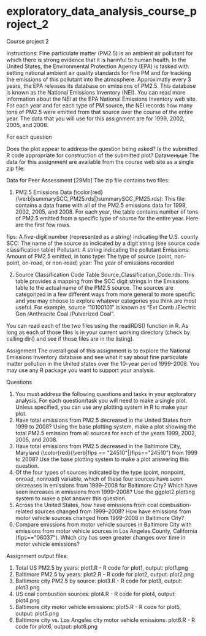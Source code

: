# exploratory_data_analysis_course_project_2
Course project 2

Instructions:
Fine particulate matter (PM2.5) is an ambient air pollutant for which there is strong evidence that it is harmful to human health. In the United States, the Environmental Protection Agency (EPA) is tasked with setting national ambient air quality standards for fine PM and for tracking the emissions of this pollutant into the atmosphere. Approximatly every 3 years, the EPA releases its database on emissions of PM2.5. This database is known as the National Emissions Inventory (NEI). You can read more information about the NEI at the EPA National Emissions Inventory web site.
For each year and for each type of PM source, the NEI records how many tons of PM2.5 were emitted from that source over the course of the entire year. The data that you will use for this assignment are for 1999, 2002, 2005, and 2008.

For each question

Does the plot appear to address the question being asked?
Is the submitted R code appropriate for construction of the submitted plot?
Dataменьше 
The data for this assignment are available from the course web site as a single zip file:

Data for Peer Assessment [29Mb]
The zip file contains two files:

1) PM2.5 Emissions Data (\color{red}{\verb|summarySCC_PM25.rds|}summarySCC_PM25.rds): This file contains a data frame with all of the PM2.5 emissions data for 1999, 2002, 2005, and 2008. For each year, the table contains number of tons of PM2.5 emitted from a specific type of source for the entire year. Here are the first few rows.

fips: A five-digit number (represented as a string) indicating the U.S. county
SCC: The name of the source as indicated by a digit string (see source code classification table)
Pollutant: A string indicating the pollutant
Emissions: Amount of PM2.5 emitted, in tons
type: The type of source (point, non-point, on-road, or non-road)
year: The year of emissions recorded

2) Source Classification Code Table Source_Classification_Code.rds: This table provides a mapping from the SCC digit strings in the Emissions table to the actual name of the PM2.5 source. The sources are categorized in a few different ways from more general to more specific and you may choose to explore whatever categories you think are most useful. For example, source “10100101” is known as “Ext Comb /Electric Gen /Anthracite Coal /Pulverized Coal”.

You can read each of the two files using the readRDS() function in R. 
As long as each of those files is in your current working directory (check by calling dir() and see if those files are in the listing).



Assignment
The overall goal of this assignment is to explore the National Emissions Inventory database and see what it say about fine particulate matter pollution in the United states over the 10-year period 1999–2008. You may use any R package you want to support your analysis.

Questions
1. You must address the following questions and tasks in your exploratory analysis. For each question/task you will need to make a single plot. Unless specified, you can use any plotting system in R to make your plot.
2. Have total emissions from PM2.5 decreased in the United States from 1999 to 2008? Using the base plotting system, make a plot showing the total PM2.5 emission from all sources for each of the years 1999, 2002, 2005, and 2008.
3. Have total emissions from PM2.5 decreased in the Baltimore City, Maryland (\color{red}{\verb|fips == "24510"|}fips=="24510") from 1999 to 2008? Use the base plotting system to make a plot answering this question.
4. Of the four types of sources indicated by the type (point, nonpoint, onroad, nonroad) variable, which of these four sources have seen decreases in emissions from 1999–2008 for Baltimore City? Which have seen increases in emissions from 1999–2008? Use the ggplot2 plotting system to make a plot answer this question.
5. Across the United States, how have emissions from coal combustion-related sources changed from 1999–2008?
How have emissions from motor vehicle sources changed from 1999–2008 in Baltimore City?
6. Compare emissions from motor vehicle sources in Baltimore City with emissions from motor vehicle sources in Los Angeles County, California (fips=="06037"). Which city has seen greater changes over time in motor vehicle emissions?

Assignment output files:
1. Total US PM2.5 by years: plot1.R - R code for plot1, output: plot1.png 
2. Baltimore PM2.5 by years: plot2.R - R code for plot2, output: plot2.png 
3. Baltimore city PM2.5 by source: plot3.R - R code for plot3, output: plot3.png 
4. US coal combustion sources: plot4.R - R code for plot4, output: plot4.png 
5. Baltimore city motor vehicle emissions: plot5.R - R code for plot5, output: plot5.png 
6. Baltimore city vs. Los Angeles city motor vehicle emissions: plot6.R - R code for plot6, output: plot6.png 

